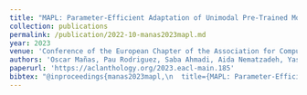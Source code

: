 ```yaml
---
title: "MAPL: Parameter-Efficient Adaptation of Unimodal Pre-Trained Models for Vision-Language Few-Shot Prompting"
collection: publications
permalink: /publication/2022-10-manas2023mapl.md
year: 2023
venue: 'Conference of the European Chapter of the Association for Computational Linguistics'
authors: 'Oscar Mañas, Pau Rodriguez, Saba Ahmadi, Aida Nematzadeh, Yash Goyal, Aishwarya Agrawal'
paperurl: 'https://aclanthology.org/2023.eacl-main.185'
bibtex: "@inproceedings{manas2023mapl,\n  title={MAPL: Parameter-Efficient Adaptation of Unimodal Pre-Trained Models for Vision-Language Few-Shot Prompting},\n  author={Mañas, Oscar and Lopez, Pau Rodriguez and Ahmadi, Saba and Nematzadeh, Aida and Goyal, Yash and Agrawal, Aishwarya},\n  booktitle={Proceedings of the 17th Conference of the European Chapter of the Association for Computational Linguistics},\n  pages={2515--2540},\n  year={2023}\n}"
---
```

